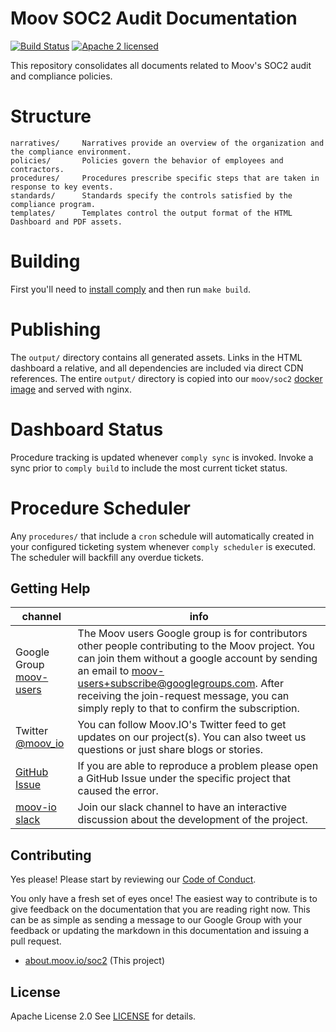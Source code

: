 # Moov SOC2 Audit Documentation

[![Build Status](https://travis-ci.com/moov-io/SOC2.svg?branch=master)](https://travis-ci.com/moov-io/SOC2)
[![Apache 2 licensed](https://img.shields.io/badge/license-Apache2-blue.svg)](https://raw.githubusercontent.com/moov-io/SOC2/master/LICENSE)


This repository consolidates all documents related to Moov's SOC2 audit and compliance policies.

# Structure

```
narratives/     Narratives provide an overview of the organization and the compliance environment.
policies/       Policies govern the behavior of employees and contractors.
procedures/     Procedures prescribe specific steps that are taken in response to key events.
standards/      Standards specify the controls satisfied by the compliance program.
templates/      Templates control the output format of the HTML Dashboard and PDF assets.
```

# Building

First you'll need to [install comply](https://github.com/strongdm/comply#installation) and then run `make build`.

# Publishing

The `output/` directory contains all generated assets. Links in the HTML dashboard a relative, and all dependencies are included via direct CDN references. The entire `output/` directory is copied into our `moov/soc2` [docker image](https://hub.docker.com/r/moov/soc2) and served with nginx.

# Dashboard Status

Procedure tracking is updated whenever `comply sync` is invoked. Invoke a sync prior to `comply build` to include the most current ticket status.

# Procedure Scheduler

Any `procedures/` that include a `cron` schedule will automatically created in your configured ticketing system whenever `comply scheduler` is executed. The scheduler will backfill any overdue tickets.

## Getting Help

 channel | info
 ------- | -------
  Google Group [moov-users](https://groups.google.com/forum/#!forum/moov-users)| The Moov users Google group is for contributors other people contributing to the Moov project. You can join them without a google account by sending an email to [moov-users+subscribe@googlegroups.com](mailto:moov-users+subscribe@googlegroups.com). After receiving the join-request message, you can simply reply to that to confirm the subscription.
Twitter [@moov_io](https://twitter.com/moov_io)	| You can follow Moov.IO's Twitter feed to get updates on our project(s). You can also tweet us questions or just share blogs or stories.
[GitHub Issue](https://github.com/moov-io) | If you are able to reproduce a problem please open a GitHub Issue under the specific project that caused the error.
[moov-io slack](https://slack.moov.io/) | Join our slack channel to have an interactive discussion about the development of the project.

## Contributing

Yes please! Please start by reviewing our [Code of Conduct](https://github.com/moov-io/ach/blob/master/CODE_OF_CONDUCT.md).

You only have a fresh set of eyes once! The easiest way to contribute is to give feedback on the documentation that you are reading right now. This can be as simple as sending a message to our Google Group with your feedback or updating the markdown in this documentation and issuing a pull request.

- [about.moov.io/soc2](https://about.moov.io/soc2) (This project)

## License

Apache License 2.0 See [LICENSE](LICENSE) for details.
